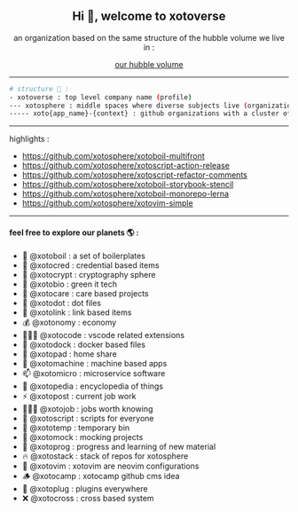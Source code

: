 <h2 align="center">Hi 👋, welcome to xotoverse</h2>

<div align="center">

 an organization based on the same structure of the hubble volume we live in : 

   [our hubble volume](https://en.wikipedia.org/wiki/Hubble_volume#:~:text=The%20Hubble%20volume%20is%20approximately,about%201079%20cubic%20meters)

</div>

<hr>

```bash
# structure 🚀 :
- xotoverse : top level company name (profile)
--- xotosphere : middle spaces where diverse subjects live (organization)
----- xoto{app_name}-{context} : github organizations with a cluster of apps based on their designated universe subject (planet)
```
<hr>

highlights :

- https://github.com/xotosphere/xotoboil-multifront
- https://github.com/xotosphere/xotoscript-action-release
- https://github.com/xotosphere/xotoscript-refactor-comments
- https://github.com/xotosphere/xotoboil-storybook-stencil
- https://github.com/xotosphere/xotoboil-monorepo-lerna
- https://github.com/xotosphere/xotovim-simple

<hr>

<h4>feel free to explore our planets 🌎 :</h4>

- 🔭 @xotoboil : a set of boilerplates
- 🌱 @xotocred : credential based items
- 👯 @xotocrypt : cryptography sphere
- 💠 @xotobio : green it tech
- 🙏 @xotocare : care based projects
- 🏡 @xotodot : dot files
- 🔗 @xotolink : link based items
- 💰 @xotonomy : economy
- 👨🏼‍💻 @xotocode : vscode related extensions
- 🐋 @xotodock : docker based files
- 🏡 @xotopad : home share
- 💬 @xotomachine : machine based apps
- 📫 @xotomicro : microservice software
- 📄 @xotopedia : encyclopedia of things
- ⚡ @xotopost : current job work
- 🧍🏼‍♂️ @xotojob : jobs worth knowing
- 🦁 @xotoscript : scripts for everyone
- 💺 @xototemp : temporary bin
- 🌱 @xotomock : mocking projects
- 📖 @xotoprog : progress and learning of new material
- 🔥 @xotostack : stack of repos for xotosphere
- 🎨 @xotovim : xotovim are neovim configurations
- 🪵 @xotocamp : xotocamp github cms idea
- 🔌 @xotoplug : plugins everywhere
- ❌ @xotocross : cross based system

